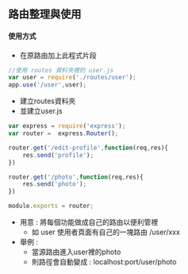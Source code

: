 ## 路由整理與使用

#### 使用方式
- 在原路由加上此程式片段

```javascript
//使用 routes 資料夾裡的 user.js
var user = require('./routes/user');
app.use('/user',user);
```
- 建立routes資料夾
- 並建立user.js

```javascript
var express = require('express');
var router =  express.Router();

router.get('/edit-profile',function(req,res){
    res.send('profile');
})

router.get('/photo',function(req,res){
    res.send('photo');
})

module.exports = router;
```
- 用意 : 將每個功能做成自己的路由以便利管裡
    - 如 user 使用者頁面有自己的一塊路由 /user/xxx
- 舉例 : 
    - 當源路由進入user裡的photo
    - 則路徑會自動變成 : localhost:port/user/photo